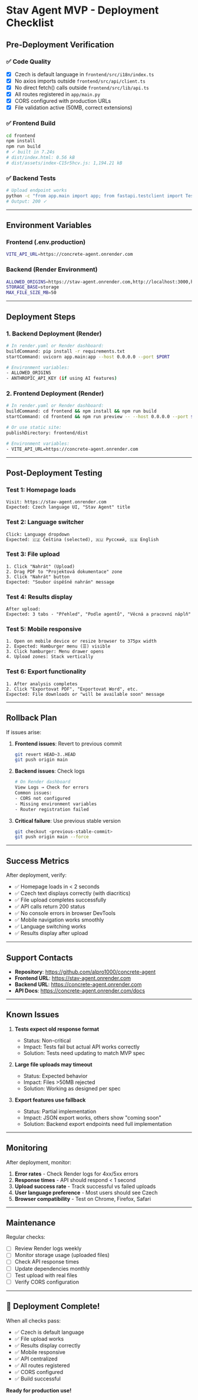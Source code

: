 # Stav Agent MVP - Deployment Checklist

## Pre-Deployment Verification

### ✅ Code Quality
- [x] Czech is default language in `frontend/src/i18n/index.ts`
- [x] No axios imports outside `frontend/src/api/client.ts`
- [x] No direct fetch() calls outside `frontend/src/lib/api.ts`
- [x] All routes registered in `app/main.py`
- [x] CORS configured with production URLs
- [x] File validation active (50MB, correct extensions)

### ✅ Frontend Build
```bash
cd frontend
npm install
npm run build
# ✓ built in 7.24s
# dist/index.html: 0.56 kB
# dist/assets/index-C15r5hcv.js: 1,194.21 kB
```

### ✅ Backend Tests
```bash
# Upload endpoint works
python -c "from app.main import app; from fastapi.testclient import TestClient; print(TestClient(app).post('/api/v1/analysis/unified', files=[('project_documentation', ('test.pdf', b'content', 'application/pdf'))]).status_code)"
# Output: 200 ✓
```

---

## Environment Variables

### Frontend (.env.production)
```bash
VITE_API_URL=https://concrete-agent.onrender.com
```

### Backend (Render Environment)
```bash
ALLOWED_ORIGINS=https://stav-agent.onrender.com,http://localhost:3000,http://localhost:5173
STORAGE_BASE=storage
MAX_FILE_SIZE_MB=50
```

---

## Deployment Steps

### 1. Backend Deployment (Render)
```bash
# In render.yaml or Render dashboard:
buildCommand: pip install -r requirements.txt
startCommand: uvicorn app.main:app --host 0.0.0.0 --port $PORT

# Environment variables:
- ALLOWED_ORIGINS
- ANTHROPIC_API_KEY (if using AI features)
```

### 2. Frontend Deployment (Render)
```bash
# In render.yaml or Render dashboard:
buildCommand: cd frontend && npm install && npm run build
startCommand: cd frontend && npm run preview -- --host 0.0.0.0 --port $PORT

# Or use static site:
publishDirectory: frontend/dist

# Environment variables:
- VITE_API_URL=https://concrete-agent.onrender.com
```

---

## Post-Deployment Testing

### Test 1: Homepage loads
```
Visit: https://stav-agent.onrender.com
Expected: Czech language UI, "Stav Agent" title
```

### Test 2: Language switcher
```
Click: Language dropdown
Expected: 🇨🇿 Čeština (selected), 🇷🇺 Русский, 🇬🇧 English
```

### Test 3: File upload
```
1. Click "Nahrát" (Upload)
2. Drag PDF to "Projektová dokumentace" zone
3. Click "Nahrát" button
Expected: "Soubor úspěšně nahrán" message
```

### Test 4: Results display
```
After upload:
Expected: 3 tabs - "Přehled", "Podle agentů", "Věcná a pracovní náplň"
```

### Test 5: Mobile responsive
```
1. Open on mobile device or resize browser to 375px width
2. Expected: Hamburger menu (☰) visible
3. Click hamburger: Menu drawer opens
4. Upload zones: Stack vertically
```

### Test 6: Export functionality
```
1. After analysis completes
2. Click "Exportovat PDF", "Exportovat Word", etc.
Expected: File downloads or "will be available soon" message
```

---

## Rollback Plan

If issues arise:

1. **Frontend issues**: Revert to previous commit
   ```bash
   git revert HEAD~3..HEAD
   git push origin main
   ```

2. **Backend issues**: Check logs
   ```bash
   # On Render dashboard
   View Logs → Check for errors
   Common issues:
   - CORS not configured
   - Missing environment variables
   - Router registration failed
   ```

3. **Critical failure**: Use previous stable version
   ```bash
   git checkout <previous-stable-commit>
   git push origin main --force
   ```

---

## Success Metrics

After deployment, verify:

- ✅ Homepage loads in < 2 seconds
- ✅ Czech text displays correctly (with diacritics)
- ✅ File upload completes successfully
- ✅ API calls return 200 status
- ✅ No console errors in browser DevTools
- ✅ Mobile navigation works smoothly
- ✅ Language switching works
- ✅ Results display after upload

---

## Support Contacts

- **Repository**: https://github.com/alpro1000/concrete-agent
- **Frontend URL**: https://stav-agent.onrender.com
- **Backend URL**: https://concrete-agent.onrender.com
- **API Docs**: https://concrete-agent.onrender.com/docs

---

## Known Issues

1. **Tests expect old response format**
   - Status: Non-critical
   - Impact: Tests fail but actual API works correctly
   - Solution: Tests need updating to match MVP spec

2. **Large file uploads may timeout**
   - Status: Expected behavior
   - Impact: Files >50MB rejected
   - Solution: Working as designed per spec

3. **Export features use fallback**
   - Status: Partial implementation
   - Impact: JSON export works, others show "coming soon"
   - Solution: Backend export endpoints need full implementation

---

## Monitoring

After deployment, monitor:

1. **Error rates** - Check Render logs for 4xx/5xx errors
2. **Response times** - API should respond < 1 second
3. **Upload success rate** - Track successful vs failed uploads
4. **User language preference** - Most users should see Czech
5. **Browser compatibility** - Test on Chrome, Firefox, Safari

---

## Maintenance

Regular checks:

- [ ] Review Render logs weekly
- [ ] Monitor storage usage (uploaded files)
- [ ] Check API response times
- [ ] Update dependencies monthly
- [ ] Test upload with real files
- [ ] Verify CORS configuration

---

## 🎉 Deployment Complete!

When all checks pass:
- ✅ Czech is default language
- ✅ File upload works
- ✅ Results display correctly
- ✅ Mobile responsive
- ✅ API centralized
- ✅ All routes registered
- ✅ CORS configured
- ✅ Build successful

**Ready for production use!**
